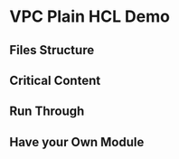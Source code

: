 # VPC Plain HCL Demo

## Files Structure

## Critical Content

## Run Through

## Have your Own Module
